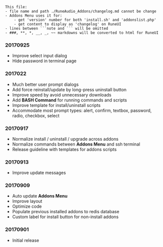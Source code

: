 ```note  
This file: 
- file name and path ./RuneAudio_Addons/changelog.md cannot be change
- Addons Menu uses it for:
    - get 'version' number for both 'install.sh' and 'addonslist.php'
    - get content to display as 'changelog' on RuneUI
- lines between ```note and ``` will be omitted
- ###, **, *, __, _, ~~ markdowns will be converted to html for RuneUI
```

### 20170925
- Improve select input dialog
- Hide password in terminal page

### 2017022
- Much better user prompt dialogs
- Add force reinstall/update by long-press uninstall button
- Improve speed by avoid unnecessary downloads
- Add **BASH Command** for running commands and scripts
- Improve template for install/uninstall scripts
- Accommodate most prompt types: alert, confirm, textbox, password, radio, checkbox, select

### 20170917
- Normalize install / uninstall / upgrade across addons
- Normalize commands between **Addons Menu** and ssh terminal
- Release guideline with templates for addons scripts

### 20170913
- Improve update messages

### 20170909
- Auto update **Addons Menu**
- Improve layout
- Optimize code
- Populate previous installed addons to redis database
- Custom label for install button for non-install addons

### 20170901
- Initial release
